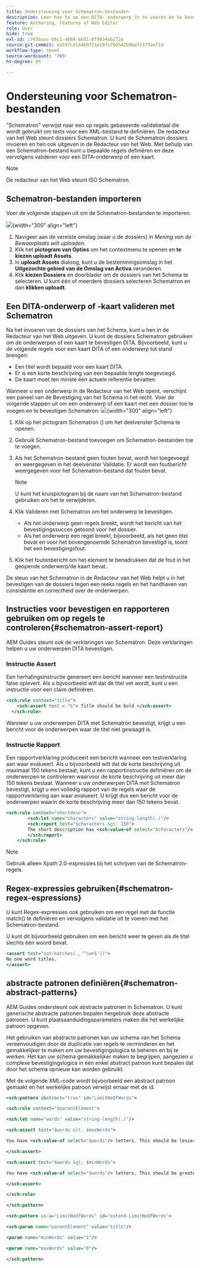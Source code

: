 ```yaml
---
title: Ondersteuning voor Schematron-bestanden
description: Leer hoe te om een DITA- onderwerp in te voeren en te bevestigen, de verklaringen van het gebruiksrapport gebruiken om regels te controleren, regex uitdrukkingen te gebruiken, en abstracte patronen in de dossiers van Schematron van AEM Guides te bepalen.
feature: Authoring, Features of Web Editor
role: User
hide: true
exl-id: c743baac-b6c1-4684-bbd1-8f9834ab272a
source-git-commit: ea597cd14469f21e197c700542b9be7c373aef14
workflow-type: tm+mt
source-wordcount: '765'
ht-degree: 0%

---
```


# Ondersteuning voor Schematron-bestanden

&quot;Schematron&quot; verwijst naar een op regels gebaseerde validatietaal die wordt gebruikt om tests voor een XML-bestand te definiëren. De redacteur van het Web steunt dossiers Schematron. U kunt de Schematron dossiers invoeren en hen ook uitgeven in de Redacteur van het Web. Met behulp van een Schematron-bestand kunt u bepaalde regels definiëren en deze vervolgens valideren voor een DITA-onderwerp of een kaart.

>[!NOTE]
>
> De redacteur van het Web steunt ISO Schematron.


## Schematron-bestanden importeren

Voer de volgende stappen uit om de Schematron-bestanden te importeren:

![](images/scematron-panel-add.png){width="300" align="left"}

1. Navigeer aan de vereiste omslag (waar u de dossiers) in *Mening van de Bewaarplaats wilt uploaden*.
1. Klik het **pictogram van Opties** om het contextmenu te openen en **te kiezen uploadt Assets**.
1. In **uploadt Assets** dialoog, kunt u de bestemmingsomslag in het **Uitgezochte gebied van de Omslag van Activa** veranderen.
1. Klik **kiezen Dossiers** en doorblader om de dossiers van het Schema te selecteren. U kunt één of meerdere dossiers selecteren Schematron en dan **klikken uploadt**.

## Een DITA-onderwerp of -kaart valideren met Schematron

Na het invoeren van de dossiers van het Schema, kunt u hen in de Redacteur van het Web uitgeven. U kunt de dossiers Schematron gebruiken om de onderwerpen of een kaart te bevestigen DITA. Bijvoorbeeld, kunt u de volgende regels voor een kaart DITA of een onderwerp tot stand brengen:

* Een titel wordt bepaald voor een kaart DITA.
* Er is een korte beschrijving van een bepaalde lengte toegevoegd.
* De kaart moet ten minste één actuele referentie bevatten.

Wanneer u een onderwerp in de Redacteur van het Web opent, verschijnt een paneel van de Bevestiging van het Schema in het recht. Voer de volgende stappen uit om een onderwerp of een kaart met een dossier toe te voegen en te bevestigen Schematron:
![](images/schematron-validate.png){width="300" align="left"}

1. Klik op het pictogram Schematron () om het deelvenster Schema te openen.
1. Gebruik Schematron-bestand toevoegen om Schematron-bestanden toe te voegen.
1. Als het Schematron-bestand geen fouten bevat, wordt het toegevoegd en weergegeven in het deelvenster Validatie. Er wordt een foutbericht weergegeven voor het Schematron-bestand dat fouten bevat.
   >[!NOTE]
   >
   >U kunt het kruispictogram bij de naam van het Schematron-bestand gebruiken om het te verwijderen.
1. Klik Valideren met Schematron om het onderwerp te bevestigen.

   * Als het onderwerp geen regels breekt, wordt het bericht van het bevestigingssucces getoond voor het dossier.
   * Als het onderwerp een regel breekt, bijvoorbeeld, als het geen titel bevat en voor het bovengenoemde Schematron bevestigd is, toont het een bevestigingsfout.

1. Klik het foutenbericht om het element te benadrukken dat de fout in het geopende onderwerp/de kaart bevat.

De steun van het Schematron in de Redacteur van het Web helpt u in het bevestigen van de dossiers tegen een reeks regels en het handhaven van consistentie en correctheid over de onderwerpen.

## Instructies voor bevestigen en rapporteren gebruiken om op regels te controleren{#schematron-assert-report}

AEM Guides steunt ook de verklaringen van Schematron. Deze verklaringen helpen u uw onderwerpen DITA bevestigen.

### Instructie Assert

Een herhalingsinstructie genereert een bericht wanneer een testinstructie false oplevert. Als u bijvoorbeeld wilt dat de titel vet wordt, kunt u een instructie voor een claim definiëren.

```XML
<sch:rule context="title"> 
    <sch:assert test = "b"> Title should be bold </sch:assert>
  </sch:rule>
```

Wanneer u uw onderwerpen DITA met Schematron bevestigt, krijgt u een bericht voor de onderwerpen waar de titel niet gewaagd is.

### Instructie Rapport

Een rapportverklaring produceert een bericht wanneer een testverklaring aan waar evalueert. Als u bijvoorbeeld wilt dat de korte beschrijving uit maximaal 150 tekens bestaat, kunt u een rapportinstructie definiëren om de onderwerpen te controleren waarvoor de korte beschrijving uit meer dan 150 tekens bestaat.
Wanneer u uw onderwerpen DITA met Schematron bevestigt, krijgt u een volledig rapport van de regels waar de rapportverklaring aan waar evalueert. U krijgt dus een bericht voor de onderwerpen waarin de korte beschrijving meer dan 150 tekens bevat.


```XML
<sch:rule context="shortdesc"> 
        <sch:let name="characters" value="string-length(.)"/> 
        <sch:report test="$characters &gt; 150">  
        The short description has <sch:value-of select="$characters"/> characters. It should contain more than 150 characters.      
        </sch:report>   
    </sch:rule> 
```

>[!NOTE]
>
> Gebruik alleen Xpath 2.0-expressies bij het schrijven van de Schematron-regels.

## Regex-expressies gebruiken{#schematron-regex-espressions}

U kunt Regex-expressies ook gebruiken om een regel met de functie match() te definiëren en vervolgens validatie uit te voeren met het Schematron-bestand.

U kunt dit bijvoorbeeld gebruiken om een bericht weer te geven als de titel slechts één woord bevat.

```XML
<assert test="not(matches(.,'^\w+$'))"> 
No one word titles.
</assert>  
```


## abstracte patronen definiëren{#schematron-abstract-patterns}

AEM Guides ondersteunt ook abstracte patronen in Schematron. U kunt generische abstracte patronen bepalen hergebruik deze abstracte patronen.  U kunt plaatsaanduidingsparameters maken die het werkelijke patroon opgeven.


Het gebruiken van abstracte patronen kan uw schema van het Schema vereenvoudigen door de duplicatie van regels te verminderen en het gemakkelijker te maken om uw bevestigingslogica te beheren en bij te werken. Het kan uw schema gemakkelijker maken te begrijpen, aangezien u complexe bevestigingslogica in één enkel abstract patroon kunt bepalen dat door het schema opnieuw kan worden gebruikt.


Met de volgende XML-code wordt bijvoorbeeld een abstract patroon gemaakt en het werkelijke patroon verwijst ernaar met de id.

```XML
<sch:pattern abstract="true" id="LimitNoOfWords"> 

<sch:rule context="$parentElement"> 

<sch:let name="words" value="string-length(.)"/> 

<sch:assert test="$words &lt; $maxWords"> 

You have <sch:value-of select="$words"/> letters. This should be lesser than <sch:value-of select="$maxWords"/>. 

</sch:assert>  

<sch:assert test="$words &gt; $minWords"> 

You have <sch:value-of select="$words"/> letters. This should be greater than <sch:value-of select="$minWords"/>. 

</sch:assert>  

</sch:rule> 

</sch:pattern> 

<sch:pattern is-a="LimitNoOfWords" id="extend-LimitNoOfWords"> 

<sch:param name="parentElement" value="title"/> 

<param name="minWords" value="1"/> 

<param name="maxWords" value="8"/> 

</sch:pattern> 
```
